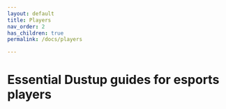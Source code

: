 ```yaml
---
layout: default
title: Players
nav_order: 2
has_children: true
permalink: /docs/players

---
```


# Essential Dustup guides for esports players
